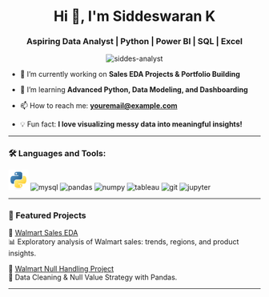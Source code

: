 <h1 align="center">Hi 👋, I'm Siddeswaran K</h1>
<h3 align="center">Aspiring Data Analyst | Python | Power BI | SQL | Excel</h3>

<p align="center">
  <img src="https://komarev.com/ghpvc/?username=siddes-analyst&label=Profile%20views&color=0e75b6&style=flat" alt="siddes-analyst" />
</p>

- 🔭 I’m currently working on **Sales EDA Projects & Portfolio Building**

- 🌱 I’m learning **Advanced Python, Data Modeling, and Dashboarding**

- 📫 How to reach me: **youremail@example.com**

- 💡 Fun fact: **I love visualizing messy data into meaningful insights!**

---

### 🛠️ Languages and Tools:

<p align="left">
  <img src="https://raw.githubusercontent.com/devicons/devicon/master/icons/python/python-original.svg" alt="python" width="40" height="40"/>
  <img src="https://cdn.jsdelivr.net/gh/devicons/devicon/icons/mysql/mysql-original.svg" alt="mysql" width="40" height="40"/>
  <img src="https://cdn.jsdelivr.net/gh/devicons/devicon/icons/pandas/pandas-original.svg" alt="pandas" width="40" height="40"/>
  <img src="https://cdn.jsdelivr.net/gh/devicons/devicon/icons/numpy/numpy-original.svg" alt="numpy" width="40" height="40"/>
  <img src="https://cdn.jsdelivr.net/gh/devicons/devicon/icons/tableau/tableau-original.svg" alt="tableau" width="40" height="40"/>
  <img src="https://cdn.jsdelivr.net/gh/devicons/devicon/icons/git/git-original.svg" alt="git" width="40" height="40"/>
  <img src="https://cdn.jsdelivr.net/gh/devicons/devicon/icons/jupyter/jupyter-original.svg" alt="jupyter" width="40" height="40"/>
</p>

---

### 📘 Featured Projects

🔗 [Walmart Sales EDA](https://siddes-analyst.github.io/02_Walmart_Sales_EDA_Overall/)  
📊 Exploratory analysis of Walmart sales: trends, regions, and product insights.

🔗 [Walmart Null Handling Project](https://siddes-analyst.github.io/01_Walmart_Null_Values_Handling_Overall/)  
🧹 Data Cleaning & Null Value Strategy with Pandas.

---
